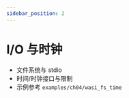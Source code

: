 ```yaml
---
sidebar_position: 2
---
```


# I/O 与时钟

- 文件系统与 stdio
- 时间/时钟接口与限制
- 示例参考 `examples/ch04/wasi_fs_time`
